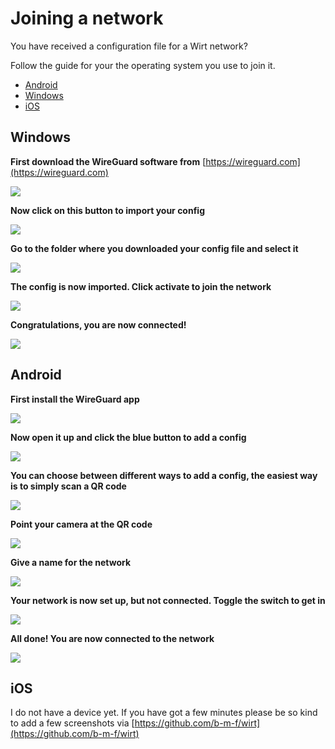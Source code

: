 # Joining a network

You have received a configuration file for a Wirt network?

Follow the guide for your the operating system you use to join it.

- [Android](#android)
- [Windows](#windows)
- [iOS](#ios)

## Windows

**First download the WireGuard software from** [https://wireguard.com](https://wireguard.com)

![](/img/windows1.jpg)

**Now click on this button to import your config**

![](/img/windows2.jpg)

**Go to the folder where you downloaded your config file and select it**

![](/img/windows3.jpg)

**The config is now imported. Click activate to join the network**

![](/img/windows4.jpg)

**Congratulations, you are now connected!**

![](/img/windows5.jpg)

## Android

**First install the WireGuard app**

![](/img/android1.jpg)

**Now open it up and click the blue button to add a config**

![](/img/android2.jpg)

**You can choose between different ways to add a config, the easiest way is to simply scan a QR code**

![](/img/android3.jpg)

**Point your camera at the QR code**

![](/img/android4.jpg)

**Give a name for the network**

![](/img/android5.jpg)

**Your network is now set up, but not connected. Toggle the switch to get in**

![](/img/android6.jpg)

**All done! You are now connected to the network**

![](/img/android7.jpg)

## iOS

I do not have a device yet. If you have got a few minutes please be so kind to add a few screenshots via [https://github.com/b-m-f/wirt](https://github.com/b-m-f/wirt)
